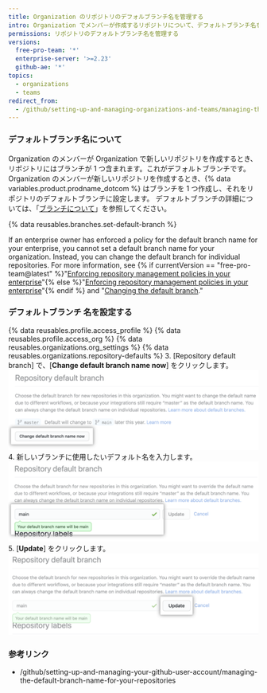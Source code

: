 ```yaml
---
title: Organization のリポジトリのデフォルブランチ名を管理する
intro: Organization でメンバーが作成するリポジトリについて、デフォルトブランチ名を設定できます。
permissions: リポジトリのデフォルトブランチ名を管理する
versions:
  free-pro-team: '*'
  enterprise-server: '>=2.23'
  github-ae: '*'
topics:
  - organizations
  - teams
redirect_from:
  - /github/setting-up-and-managing-organizations-and-teams/managing-the-default-branch-name-for-repositories-in-your-organization
---
```

### デフォルトブランチ名について

Organization のメンバーが Organization で新しいリポジトリを作成するとき、リポジトリにはブランチが 1 つ含まれます。これがデフォルトブランチです。 Organization のメンバーが新しいリポジトリを作成するとき、{% data variables.product.prodname_dotcom %} はブランチを 1 つ作成し、それをリポジトリのデフォルトブランチに設定します。 デフォルトブランチの詳細については、「[ブランチについて](/github/collaborating-with-issues-and-pull-requests/about-branches#about-the-default-branch)」を参照してください。

{% data reusables.branches.set-default-branch %}

If an enterprise owner has enforced a policy for the default branch name for your enterprise, you cannot set a default branch name for your organization. Instead, you can change the default branch for individual repositories. For more information, see {% if currentVersion == "free-pro-team@latest" %}"[Enforcing repository management policies in your enterprise](/github/setting-up-and-managing-your-enterprise/enforcing-repository-management-policies-in-your-enterprise-account#enforcing-a-policy-on-the-default-branch-name)"{% else %}"[Enforcing repository management policies in your enterprise](/admin/policies/enforcing-repository-management-policies-in-your-enterprise#enforcing-a-policy-on-the-default-branch-name)"{% endif %} and "[Changing the default branch](/github/administering-a-repository/changing-the-default-branch)."

### デフォルトブランチ 名を設定する

{% data reusables.profile.access_profile %}
{% data reusables.profile.access_org %}
{% data reusables.organizations.org_settings %}
{% data reusables.organizations.repository-defaults %}
3. [Repository default branch] で、[**Change default branch name now**] をクリックします。 ![[Override] ボタン](/assets/images/help/organizations/repo-default-name-button.png)
4. 新しいブランチに使用したいデフォルト名を入力します。 ![デフォルト名を入力するテキストフィールド](/assets/images/help/organizations/repo-default-name-text.png)
5. [**Update**] をクリックします。 ![[Update] ボタン](/assets/images/help/organizations/repo-default-name-update.png)

### 参考リンク

- /github/setting-up-and-managing-your-github-user-account/managing-the-default-branch-name-for-your-repositories
